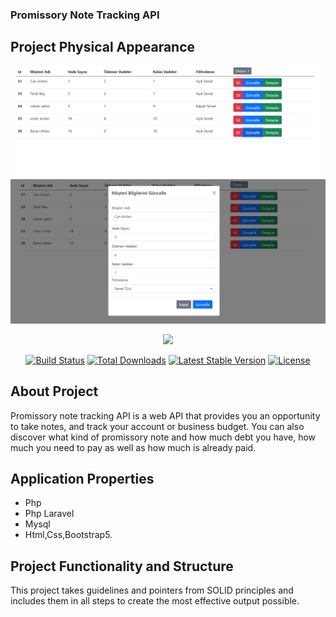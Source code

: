 ### Promissory Note Tracking API

## Project Physical Appearance
![Promissory Note Tracking Panel!](Create.png) 
![Promissory Note Tracking Panel!](Update.png) 

<p align="center"><img src="[[https://laravel.com/assets/img/components/logo-laravel.svg](https://www.google.com/search?q=web+firmam&sxsrf=APwXEdfrb1MxaUVihuWw98WohASG5q1B1Q:1686832393968&source=lnms&tbm=isch&sa=X&ved=2ahUKEwji_oytpMX_AhU2SPEDHeLbDQ0Q_AUoA3oECAQQBQ&biw=1536&bih=714&dpr=1.25#imgrc=FzFn3IxhSr-3MM)](https://www.google.com/url?sa=i&url=https%3A%2F%2Fwebfirmam.com.tr%2F&psig=AOvVaw1d18zoIelTHDwfBHHATVGU&ust=1686918858472000&source=images&cd=vfe&ved=0CBEQjRxqFwoTCLDF-8qkxf8CFQAAAAAdAAAAABAE)"></p>

<p align="center">
<a href="https://travis-ci.org/laravel/framework"><img src="https://travis-ci.org/laravel/framework.svg" alt="Build Status"></a>
<a href="https://packagist.org/packages/laravel/framework"><img src="https://poser.pugx.org/laravel/framework/d/total.svg" alt="Total Downloads"></a>
<a href="https://packagist.org/packages/laravel/framework"><img src="https://poser.pugx.org/laravel/framework/v/stable.svg" alt="Latest Stable Version"></a>
<a href="https://packagist.org/packages/laravel/framework"><img src="https://poser.pugx.org/laravel/framework/license.svg" alt="License"></a>
</p>

## About Project
Promissory note tracking API is a web API that provides you an opportunity to take notes, and track your account or business budget. You can also discover what kind of promissory note and how much debt you have, how much you need to pay as well as how much is already paid.


## Application Properties
- Php
- Php Laravel
- Mysql
- Html,Css,Bootstrap5.

## Project Functionality and Structure

This project takes guidelines and pointers from SOLID principles and includes them in all steps to create the most effective output possible.



